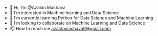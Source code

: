 - 👋 Hi, I’m @Azaldo Machava
- 👀 I’m interested in Machine learning and Data Science
- 🌱 I’m currently learning Python for Data Science and Machine Learning
- 💞️ I’m looking to collaborate on Machine Learning and Data Science
- 📫 How to reach me azaldomachava9@gmail.com

<!---
Eng-Machava/Eng-Machava is a ✨ special ✨ repository because its `README.md` (this file) appears on your GitHub profile.
You can click the Preview link to take a look at your changes.
--->
